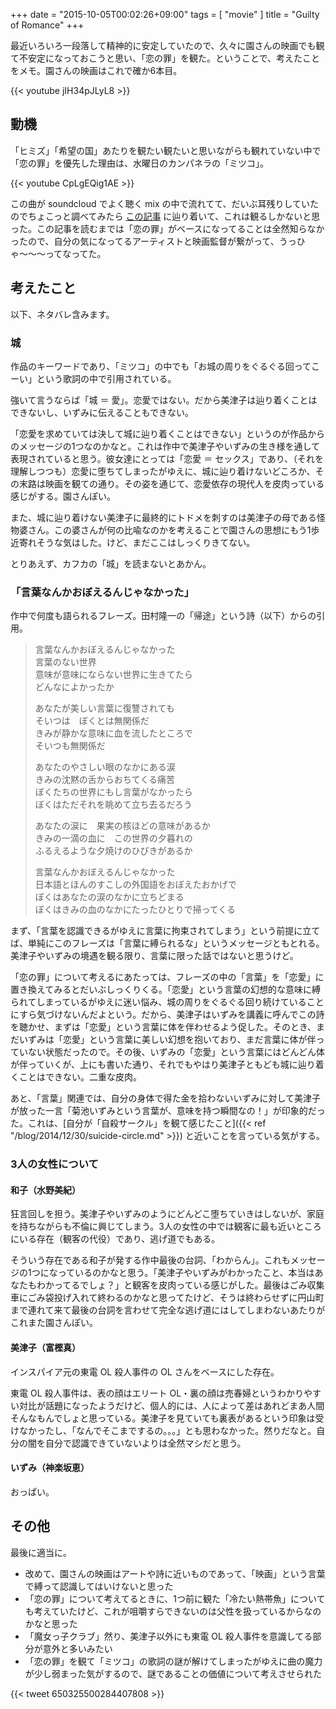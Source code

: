 +++
date = "2015-10-05T00:02:26+09:00"
tags = [ "movie" ]
title = "Guilty of Romance"
+++

最近いろいろ一段落して精神的に安定していたので、久々に園さんの映画でも観て不安定になっておこうと思い、「恋の罪」を観た。ということで、考えたことをメモ。園さんの映画はこれで確か6本目。

{{< youtube jIH34pJLyL8 >}}

<!--more-->

## 動機

「ヒミズ」「希望の国」あたりを観たい観たいと思いながらも観れていない中で「恋の罪」を優先した理由は、水曜日のカンパネラの「ミツコ」。

{{< youtube CpLgEQig1AE >}}

この曲が soundcloud でよく聴く mix の中で流れてて、だいぶ耳残りしていたのでちょこっと調べてみたら [この記事](http://ototoy.jp/feature/2013112004) に辿り着いて、これは観るしかないと思った。この記事を読むまでは「恋の罪」がベースになってることは全然知らなかったので、自分の気になってるアーティストと映画監督が繋がって、うっひゃ〜〜〜ってなってた。

## 考えたこと

以下、ネタバレ含みます。

### 城

作品のキーワードであり、「ミツコ」の中でも「お城の周りをぐるぐる回ってこーい」という歌詞の中で引用されている。

強いて言うならば「城 ＝ 愛」。恋愛ではない。だから美津子は辿り着くことはできないし、いずみに伝えることもできない。

「恋愛を求めていては決して城に辿り着くことはできない」というのが作品からのメッセージの1つなのかなと。これは作中で美津子やいずみの生き様を通して表現されていると思う。彼女達にとっては「恋愛 ＝ セックス」であり、（それを理解しつつも）恋愛に堕ちてしまったがゆえに、城に辿り着けないどころか、その末路は映画を観ての通り。その姿を通じて、恋愛依存の現代人を皮肉っている感じがする。園さんぽい。

また、城に辿り着けない美津子に最終的にトドメを刺すのは美津子の母である怪物婆さん。この婆さんが何の比喩なのかを考えることで園さんの思想にもう1歩近寄れそうな気はした。けど、まだここはしっくりきてない。

とりあえず、カフカの「城」を読まないとあかん。

### 「言葉なんかおぼえるんじゃなかった」

作中で何度も語られるフレーズ。田村隆一の「帰途」という詩（以下）からの引用。

> 言葉なんかおぼえるんじゃなかった  
> 言葉のない世界  
> 意味が意味にならない世界に生きてたら  
> どんなによかったか
>
> あなたが美しい言葉に復讐されても  
> そいつは　ぼくとは無関係だ  
> きみが静かな意味に血を流したところで  
> そいつも無関係だ
>
> あなたのやさしい眼のなかにある涙  
> きみの沈黙の舌からおちてくる痛苦  
> ぼくたちの世界にもし言葉がなかったら  
> ぼくはただそれを眺めて立ち去るだろう
>
> あなたの涙に　果実の核ほどの意味があるか  
> きみの一滴の血に　この世界の夕暮れの  
> ふるえるような夕焼けのひびきがあるか
>
> 言葉なんかおぼえるんじゃなかった  
> 日本語とほんのすこしの外国語をおぼえたおかげで  
> ぼくはあなたの涙のなかに立ちどまる  
> ぼくはきみの血のなかにたったひとりで掃ってくる

まず、「言葉を認識できるがゆえに言葉に拘束されてしまう」という前提に立てば、単純にこのフレーズは「言葉に縛られるな」というメッセージともとれる。美津子やいずみの境遇を観る限り、言葉に限った話ではないと思うけど。

「恋の罪」について考えるにあたっては、フレーズの中の「言葉」を「恋愛」に置き換えてみるとだいぶしっくりくる。「恋愛」という言葉の幻想的な意味に縛られてしまっているがゆえに迷い悩み、城の周りをぐるぐる回り続けていることにすら気づけないんだよという。だから、美津子はいずみを講義に呼んでこの詩を聴かせ、まずは「恋愛」という言葉に体を伴わせるよう促した。そのとき、まだいずみは「恋愛」という言葉に美しい幻想を抱いており、まだ言葉に体が伴っていない状態だったので。その後、いずみの「恋愛」という言葉にはどんどん体が伴っていくが、上にも書いた通り、それでもやはり美津子ともども城に辿り着くことはできない。二重な皮肉。

あと、「言葉」関連では、自分の身体で得た金を拾わないいずみに対して美津子が放った一言「菊池いずみという言葉が、意味を持つ瞬間なの！」が印象的だった。これは、[自分が「自殺サークル」を観て感じたこと]({{< ref "/blog/2014/12/30/suicide-circle.md" >}}) と近いことを言っている気がする。

### 3人の女性について

#### 和子（水野美紀）

狂言回しを担う。美津子やいずみのようにどんどこ堕ちていきはしないが、家庭を持ちながらも不倫に興じてしまう。3人の女性の中では観客に最も近いところにいる存在（観客の代役）であり、逃げ道でもある。

そういう存在である和子が発する作中最後の台詞、「わからん」。これもメッセージの1つになっているのかなと思う。「美津子やいずみがわかったこと、本当はあなたもわかってるでしょ？」と観客を皮肉っている感じがした。最後はごみ収集車にごみ袋投げ入れて終わるのかなと思ってたけど、そうは終わらせずに円山町まで連れて来て最後の台詞を言わせて完全な逃げ道にはしてしまわないあたりがこれまた園さんぽい。

#### 美津子（富樫真）

インスパイア元の東電 OL 殺人事件の OL さんをベースにした存在。

東電 OL 殺人事件は、表の顔はエリート OL・裏の顔は売春婦というわかりやすい対比が話題になったようだけど、個人的には、人によって差はあれどまあ人間そんなもんでしょと思っている。美津子を見ていても裏表があるという印象は受けなかったし、「なんでそこまでするの。。。」とも思わなかった。然りだなと。自分の闇を自分で認識できていないよりは全然マシだと思う。

#### いずみ（神楽坂恵）

おっぱい。

## その他

最後に適当に。

- 改めて、園さんの映画はアートや詩に近いものであって、「映画」という言葉で縛って認識してはいけないと思った
- 「恋の罪」について考えてるときに、1つ前に観た「冷たい熱帯魚」についても考えていたけど、これが咀嚼すらできないのは父性を扱っているからなのかなと思った
- 「魔女っ子クラブ」然り、美津子以外にも東電 OL 殺人事件を意識してる部分が意外と多いみたい
- 「恋の罪」を観て「ミツコ」の歌詞の謎が解けてしまったがゆえに曲の魔力が少し弱まった気がするので、謎であることの価値について考えさせられた

{{< tweet 650325500284407808 >}}
